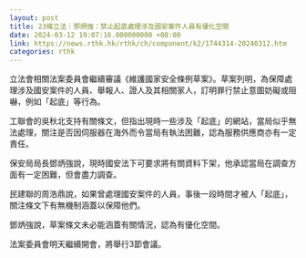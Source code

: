 ```yaml
---
layout: post
title: 23條立法｜鄧炳強：禁止起底處理涉及國安案件人員有優化空間
date: 2024-03-12 19:07:16.000000000 +08:00
link: https://news.rthk.hk/rthk/ch/component/k2/1744314-20240312.htm
categories: rthk
---
```


立法會相關法案委員會繼續審議《維護國家安全條例草案》。草案列明，為保障處理涉及國安案件的人員、舉報人、證人及其相關家人，訂明罪行禁止意圖妨礙或阻嚇，例如「起底」等行為。

工聯會的吳秋北支持有關條文，但指出現時一些涉及「起底」的網站，當局似乎無法處理，關注是否因伺服器在海外而令當局有執法困難，認為服務供應商亦有一定責任。

保安局局長鄧炳強說，現時國安法下可要求將有關資料下架，他承認當局在調查方面有一定困難，但會盡力調查。

民建聯的周浩鼎說，如果曾處理國安案件的人員，事後一段時間才被人「起底」，關注條文下有無機制涵蓋以保障他們。

鄧炳強說，草案條文未必能涵蓋有關情況，認為有優化空間。

法案委員會明天繼續開會，將舉行3節會議。

